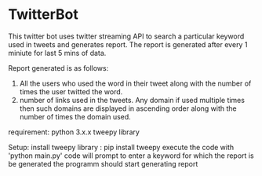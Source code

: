 # TwitterBot
This twitter bot uses twitter streaming API to search a particular keyword used in tweets and generates report. The report is generated after every 1 miniute for last 5 mins of data.

Report generated is as follows:
1) All the users who used the word in their tweet along with the number of times the user twitted the word.
2) number of links used in the tweets. Any domain if used multiple times then such domains are displayed in ascending order along with the number of times the domain used.

requirement:
python 3.x.x
tweepy library


Setup:
install tweepy library : pip install tweepy
execute the code with 'python main.py'
code will prompt to enter a keyword for which the report is be generated
the programm should start generating report 
